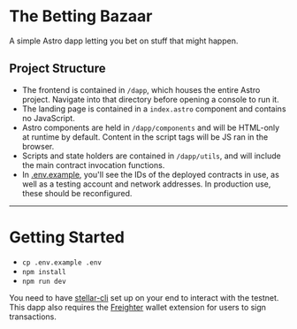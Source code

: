 # The Betting Bazaar
A simple Astro dapp letting you bet on stuff that might happen.

## Project Structure

- The frontend is contained in `/dapp`, which houses the entire Astro project. Navigate into that directory before opening a console to run it.
- The landing page is contained in a `index.astro` component and contains no JavaScript.
- Astro components are held in `/dapp/components` and will be HTML-only at runtime by default. Content in the script tags will be JS ran in the browser.
- Scripts and state holders are contained in `/dapp/utils`, and will include the main contract invocation functions.
- In [.env.example](./.env.example), you'll see the IDs of the deployed contracts in use, as well as a testing account and network addresses. In production use, these should be reconfigured.

---
<!-- The following is the Frontend Template's README.md -->

# Getting Started

- `cp .env.example .env`
- `npm install`
- `npm run dev`

You need to have [stellar-cli](https://developers.stellar.org/docs/build/smart-contracts/getting-started/setup#install-the-stellar-cli) set up on your end to interact with the testnet.
This dapp also requires the [Freighter](https://www.freighter.app/) wallet extension for users to sign transactions.